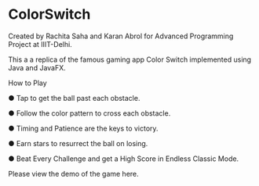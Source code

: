 # ColorSwitch
Created by Rachita Saha and Karan Abrol for Advanced Programming Project at IIIT-Delhi.

This a a replica of the famous gaming app Color Switch implemented using Java and JavaFX.

How to Play

● Tap to get the ball past each obstacle.

● Follow the color pattern to cross each obstacle.

● Timing and Patience are the keys to victory.

● Earn stars to resurrect the ball on losing.

● Beat Every Challenge and get a High Score in Endless Classic Mode.

Please view the demo of the game here.


